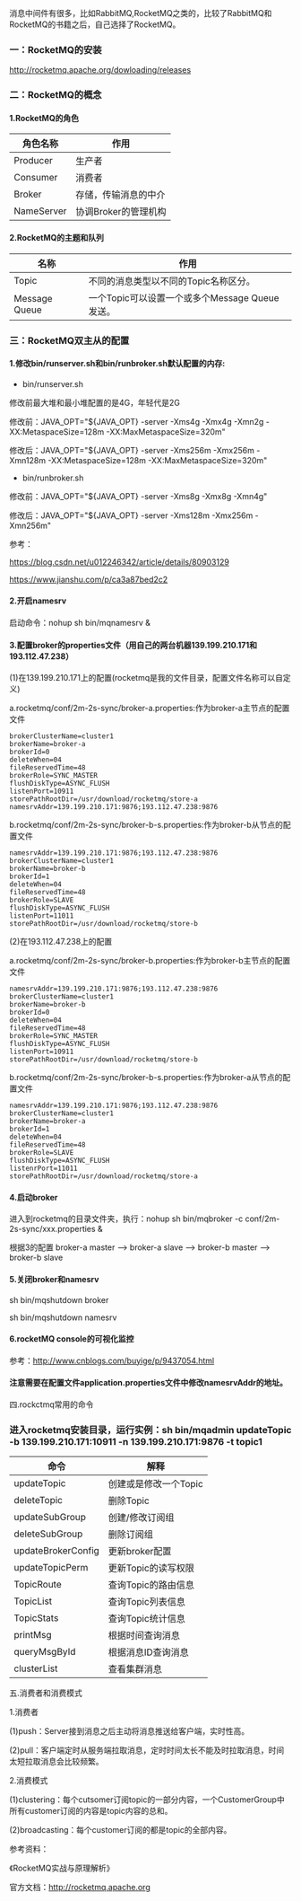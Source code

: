 消息中间件有很多，比如RabbitMQ,RocketMQ之类的，比较了RabbitMQ和RocketMQ的书籍之后，自己选择了RocketMQ。

### 一：RocketMQ的安装

http://rocketmq.apache.org/dowloading/releases 

### 二：RocketMQ的概念

#### 1.RocketMQ的角色

|角色名称|作用|
|-------|----|
|Producer|生产者|
|Consumer|消费者|
|Broker|存储，传输消息的中介|
|NameServer|协调Broker的管理机构|

#### 2.RocketMQ的主题和队列

|名称|作用|
|-------|----|
|Topic|不同的消息类型以不同的Topic名称区分。|
|Message Queue|一个Topic可以设置一个或多个Message Queue发送。|

### 三：RocketMQ双主从的配置

#### 1.修改bin/runserver.sh和bin/runbroker.sh默认配置的内存:

- bin/runserver.sh

修改前最大堆和最小堆配置的是4G，年轻代是2G

修改前：JAVA_OPT="${JAVA_OPT} -server -Xms4g -Xmx4g -Xmn2g -XX:MetaspaceSize=128m -XX:MaxMetaspaceSize=320m"

修改后：JAVA_OPT="${JAVA_OPT} -server -Xms256m -Xmx256m -Xmn128m -XX:MetaspaceSize=128m -XX:MaxMetaspaceSize=320m"

- bin/runbroker.sh

修改前：JAVA_OPT="${JAVA_OPT} -server -Xms8g -Xmx8g -Xmn4g"

修改后：JAVA_OPT="${JAVA_OPT} -server -Xms128m -Xmx256m -Xmn256m"

参考：

https://blog.csdn.net/u012246342/article/details/80903129

https://www.jianshu.com/p/ca3a87bed2c2

#### 2.开启namesrv

启动命令：nohup sh bin/mqnamesrv & 

#### 3.配置broker的properties文件（用自己的两台机器139.199.210.171和193.112.47.238）

(1)在139.199.210.171上的配置(rocketmq是我的文件目录，配置文件名称可以自定义)

a.rocketmq/conf/2m-2s-sync/broker-a.properties:作为broker-a主节点的配置文件

```
brokerClusterName=cluster1
brokerName=broker-a
brokerId=0
deleteWhen=04
fileReservedTime=48
brokerRole=SYNC_MASTER
flushDiskType=ASYNC_FLUSH
listenPort=10911
storePathRootDir=/usr/download/rocketmq/store-a
namesrvAddr=139.199.210.171:9876;193.112.47.238:9876
```

b.rocketmq/conf/2m-2s-sync/broker-b-s.properties:作为broker-b从节点的配置文件

```
namesrvAddr=139.199.210.171:9876;193.112.47.238:9876
brokerClusterName=cluster1
brokerName=broker-b
brokerId=1
deleteWhen=04
fileReservedTime=48
brokerRole=SLAVE
flushDiskType=ASYNC_FLUSH
listenPort=11011
storePathRootDir=/usr/download/rocketmq/store-b
```

(2)在193.112.47.238上的配置

a.rocketmq/conf/2m-2s-sync/broker-b.properties:作为broker-b主节点的配置文件

```
namesrvAddr=139.199.210.171:9876;193.112.47.238:9876
brokerClusterName=cluster1
brokerName=broker-b
brokerId=0
deleteWhen=04
fileReservedTime=48
brokerRole=SYNC_MASTER
flushDiskType=ASYNC_FLUSH
listenPort=10911
storePathRootDir=/usr/download/rocketmq/store-b
```

b.rocketmq/conf/2m-2s-sync/broker-b-s.properties:作为broker-a从节点的配置文件

```
namesrvAddr=139.199.210.171:9876;193.112.47.238:9876
brokerClusterName=cluster1
brokerName=broker-a
brokerId=1
deleteWhen=04
fileReservedTime=48
brokerRole=SLAVE
flushDiskType=ASYNC_FLUSH
listenrPort=11011
storePathRootDir=/usr/download/rocketmq/store-a
```

#### 4.启动broker

进入到rocketmq的目录文件夹，执行：nohup sh bin/mqbroker -c conf/2m-2s-sync/xxx.properties &

根据3的配置 broker-a master --> broker-a slave --> broker-b master --> broker-b slave

#### 5.关闭broker和namesrv

sh bin/mqshutdown broker

sh bin/mqshutdown namesrv

#### 6.rocketMQ console的可视化监控

参考：http://www.cnblogs.com/buyige/p/9437054.html

#### 注意需要在配置文件application.properties文件中修改namesrvAddr的地址。

四.rockctmq常用的命令

### 进入rocketmq安装目录，运行实例：sh bin/mqadmin updateTopic -b 139.199.210.171:10911 -n 139.199.210.171:9876 -t topic1

|命令|解释|
|----|---|
|updateTopic|创建或是修改一个Topic|
|deleteTopic|删除Topic|
|updateSubGroup|创建/修改订阅组|
|deleteSubGroup|删除订阅组|
|updateBrokerConfig|更新broker配置|
|updateTopicPerm|更新Topic的读写权限|
|TopicRoute|查询Topic的路由信息|
|TopicList|查询Topic列表信息|
|TopicStats|查询Topic统计信息|
|printMsg|根据时间查询消息|
|queryMsgById|根据消息ID查询消息|
|clusterList|查看集群消息|

五.消费者和消费模式

1.消费者

(1)push：Server接到消息之后主动将消息推送给客户端，实时性高。

(2)pull：客户端定时从服务端拉取消息，定时时间太长不能及时拉取消息，时间太短拉取消息会比较频繁。

2.消费模式

(1)clustering：每个cutsomer订阅topic的一部分内容，一个CustomerGroup中所有customer订阅的内容是topic内容的总和。

(2)broadcasting：每个customer订阅的都是topic的全部内容。


参考资料：

《RocketMQ实战与原理解析》

官方文档：http://rocketmq.apache.org

